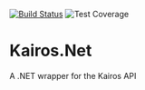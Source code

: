 [![Build Status](https://dev.azure.com/vincenyanga0791/Kairos.Net/_apis/build/status/vince-nyanga.Kairos.Net?branchName=master)](https://dev.azure.com/vincenyanga0791/Kairos.Net/_build/latest?definitionId=3&branchName=master) ![Test Coverage](https://img.shields.io/azure-devops/coverage/vincenyanga0791/Kairos.Net/3)
# Kairos.Net
A .NET wrapper for the Kairos API
